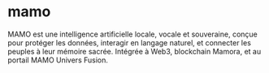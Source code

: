 # mamo
MAMO est une intelligence artificielle locale, vocale et souveraine, conçue pour protéger les données, interagir en langage naturel, et connecter les peuples à leur mémoire sacrée. Intégrée à Web3, blockchain Mamora, et au portail MAMO Univers Fusion.
